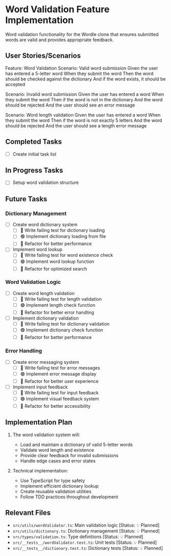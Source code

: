 # Word Validation Feature Implementation

Word validation functionality for the Wordle clone that ensures submitted words are valid and provides appropriate feedback.

## User Stories/Scenarios

Feature: Word Validation
Scenario: Valid word submission
  Given the user has entered a 5-letter word
  When they submit the word
  Then the word should be checked against the dictionary
  And if the word exists, it should be accepted

Scenario: Invalid word submission
  Given the user has entered a word
  When they submit the word
  Then if the word is not in the dictionary
  And the word should be rejected
  And the user should see an error message

Scenario: Word length validation
  Given the user has entered a word
  When they submit the word
  Then if the word is not exactly 5 letters
  And the word should be rejected
  And the user should see a length error message

## Completed Tasks

- [ ] Create initial task list

## In Progress Tasks

- [ ] Setup word validation structure

## Future Tasks

### Dictionary Management
- [ ] Create word dictionary system
  - [ ] 🔴 Write failing test for dictionary loading
  - [ ] 🟢 Implement dictionary loading from file
  - [ ] 🔵 Refactor for better performance

- [ ] Implement word lookup
  - [ ] 🔴 Write failing test for word existence check
  - [ ] 🟢 Implement word lookup function
  - [ ] 🔵 Refactor for optimized search

### Word Validation Logic
- [ ] Create word length validation
  - [ ] 🔴 Write failing test for length validation
  - [ ] 🟢 Implement length check function
  - [ ] 🔵 Refactor for better error handling

- [ ] Implement dictionary validation
  - [ ] 🔴 Write failing test for dictionary validation
  - [ ] 🟢 Implement dictionary check function
  - [ ] 🔵 Refactor for better performance

### Error Handling
- [ ] Create error messaging system
  - [ ] 🔴 Write failing test for error messages
  - [ ] 🟢 Implement error message display
  - [ ] 🔵 Refactor for better user experience

- [ ] Implement input feedback
  - [ ] 🔴 Write failing test for input feedback
  - [ ] 🟢 Implement visual feedback system
  - [ ] 🔵 Refactor for better accessibility

## Implementation Plan

1. The word validation system will:
   - Load and maintain a dictionary of valid 5-letter words
   - Validate word length and existence
   - Provide clear feedback for invalid submissions
   - Handle edge cases and error states

2. Technical implementation:
   - Use TypeScript for type safety
   - Implement efficient dictionary lookup
   - Create reusable validation utilities
   - Follow TDD practices throughout development

## Relevant Files

- `src/utils/wordValidator.ts`: Main validation logic [Status: 💡 Planned]
- `src/utils/dictionary.ts`: Dictionary management [Status: 💡 Planned]
- `src/types/validation.ts`: Type definitions [Status: 💡 Planned]
- `src/__tests__/wordValidator.test.ts`: Unit tests [Status: 💡 Planned]
- `src/__tests__/dictionary.test.ts`: Dictionary tests [Status: 💡 Planned] 